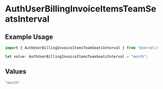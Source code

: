 # AuthUserBillingInvoiceItemsTeamSeatsInterval

## Example Usage

```typescript
import { AuthUserBillingInvoiceItemsTeamSeatsInterval } from "@vercel/sdk/models/components/authuser.js";

let value: AuthUserBillingInvoiceItemsTeamSeatsInterval = "month";
```

## Values

```typescript
"month"
```